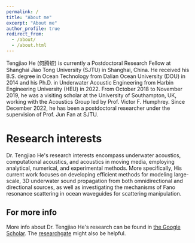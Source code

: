 ```yaml
---
permalink: /
title: "About me"
excerpt: "About me"
author_profile: true
redirect_from: 
  - /about/
  - /about.html
---
```


Tengjiao He (何腾蛟) is currently a Postdoctoral Research Fellow at Shanghai Jiao Tong University (SJTU) in Shanghai, China. He received his B.S. degree in Ocean Technology from Dalian Ocean University (DOU) in 2014 and his Ph.D. in Underwater Acoustic Engineering from Harbin Engineering University (HEU) in 2022. From October 2018 to November 2019, he was a visiting scholar at the University of Southampton, UK, working with the Acoustics Group led by Prof. Victor F. Humphrey. Since December 2022, he has been a postdoctoral researcher under the supervision of Prof. Jun Fan at SJTU.


Research interests
======
Dr. Tengjiao He's research interests encompass underwater acoustics, computational acoustics, and acoustics in moving media, employing analytical, numerical, and experimental methods. More specifically, His current work focuses on developing efficient methods for modeling large-scale, 3D underwater sound propagation from both omnidirectional and directional sources, as well as investigating the mechanisms of Fano resonance scattering in ocean waveguides for scattering manipulation.


For more info
------
More info about Dr. Tengjiao He's research can be found in [the Google Scholar](https://scholar.google.com/citations?view_op=list_works&hl=en&user=yIHi56gAAAAJ). The [researchgate](https://www.researchgate.net/profile/Tengjiao-He-3) might also be helpful.
